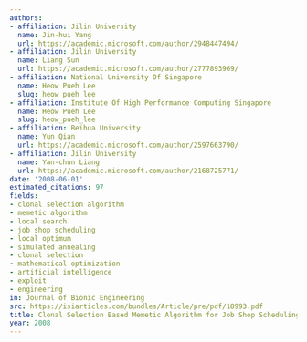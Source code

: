 ```yaml
---
authors:
- affiliation: Jilin University
  name: Jin-hui Yang
  url: https://academic.microsoft.com/author/2948447494/
- affiliation: Jilin University
  name: Liang Sun
  url: https://academic.microsoft.com/author/2777893969/
- affiliation: National University Of Singapore
  name: Heow Pueh Lee
  slug: heow_pueh_lee
- affiliation: Institute Of High Performance Computing Singapore
  name: Heow Pueh Lee
  slug: heow_pueh_lee
- affiliation: Beihua University
  name: Yun Qian
  url: https://academic.microsoft.com/author/2597663790/
- affiliation: Jilin University
  name: Yan-chun Liang
  url: https://academic.microsoft.com/author/2168725771/
date: '2008-06-01'
estimated_citations: 97
fields:
- clonal selection algorithm
- memetic algorithm
- local search
- job shop scheduling
- local optimum
- simulated annealing
- clonal selection
- mathematical optimization
- artificial intelligence
- exploit
- engineering
in: Journal of Bionic Engineering
src: https://isiarticles.com/bundles/Article/pre/pdf/18993.pdf
title: Clonal Selection Based Memetic Algorithm for Job Shop Scheduling Problems
year: 2008
---
```

